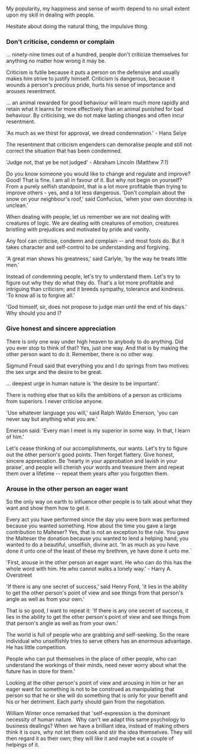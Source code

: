 My popularity, my happiness and sense of worth depend to no small extent upon my skill in dealing with people.

Hesitate about doing the natural thing, the impulsive thing.

### Don't criticise, condemn or complain

... ninety-nine times out of a hundred, people don't criticize themselves for anything no matter how wrong it may be.

Criticism is futile because it puts a person on the defensive and usually makes him strive to justify himself. Criticism is dangerous, because it wounds a person's precious pride, hurts his sense of importance and arouses resentment.

... an animal rewarded for good behaviour will learn much more rapidly and retain what it learns far more effectively than an animal punished for bad behaviour. By criticising, we do not make lasting changes and often incur resentment.

'As much as we thirst for approval, we dread condemnation.' - Hans Selye

The resentment that criticism engenders can demoralise people and still not correct the situation that has been condemned.

'Judge not, that ye be not judged' - Abraham Lincoln (Matthew 7:1)

Do you know someone you would like to change and regulate and improve? Good! That is fine. I am all in favour of it. But why not begin on yourself? From a purely selfish standpoint, that is a lot more profitable than trying to improve others - yes, and a lot less dangerous. 'Don't complain about the snow on your neighbour's roof,' said Confucius, 'when your own doorstep is unclean.'

When dealing with people, let us remember we are not dealing with creatures of logic. We are dealing with creatures of emotion, creatures bristling with prejudices and motivated by pride and vanity.

Any fool can criticise, condemn and complain -- and most fools do. But it takes character and self-control to be understanding and forgiving.

'A great man shows his greatness,' said Carlyle, 'by the way he treats little men.'

Instead of condemning people, let's try to understand them. Let's try to figure out why they do what they do. That's a lot more profitable and intriguing than criticism; and it breeds sympathy, tolerance and kindness. 'To know all is to forgive all.'

'God himself, sir, does not propose to judge man until the end of his days.' Why should you and I?

### Give honest and sincere appreciation

There is only one way under high heaven to anybody to do anything. Did you ever stop to think of that? Yes, just one way. And that is by making the other person want to do it. Remember, there is no other way.

Sigmund Freud said that everything you and I do springs from two motives: the sex urge and the desire to be great.

... deepest urge in human nature is 'the desire to be important'.

There is nothing else that so kills the ambitions of a person as criticisms from superiors. I never criticise anyone.

'Use whatever language you will,' said Ralph Waldo Emerson, 'you can never say but anything what you are.'

Emerson said: 'Every man I meet is my superior in some way. In that, I learn of him.'

Let's cease thinking of our accomplishments, our wants. Let's try to figure out the other person's good points. Then forget flattery. Give honest, sincere appreciation. Be 'hearty in your approbation and lavish in your praise', and people will cherish your words and treasure them and repeat them over a lifetime -- repeat them years after you forgotten them.

### Arouse in the other person an eager want

So the only way on earth to influence other people is to talk about what they want and show them how to get it.

Every act you have performed since the day you were born was performed because you wanted something. How about the time you gave a large contribution to Malteser? Yes, that is not an exception to the rule. You gave the Malteser the donation because you wanted to lend a helping hand; you wanted to do a beautiful, unselfish, divine act. 'In as much as you have done it unto one of the least of these my brethren, ye have done it unto me.`

'First, arouse in the other person an eager want. He who can do this has the whole word with him. He who cannot walks a lonely way.' - Harry A. Overstreet

'If there is any one secret of success,' said Henry Ford, 'it lies in the ability to get the other person's point of view and see things from that person's angle as well as from your own.'

That is so good, I want to repeat it: 'If there is any one secret of success, it lies in the ability to get the other person's point of view and see things from that person's angle as well as from your own.'

The world is full of people who are grabbing and self-seeking. So the reare individual who unselfishly tries to serve others has an enormous advantage. He has little competition.

People who can put themselves in the place of other people, who can understand the workings of their minds, need never worry about what the future has in store for them.'

Looking at the other person's point of view and arousing in him or her an eager want for something is not to be construed as manipulating that person so that he or she will do something that is only for your benefit and his or her detriment. Each party should gain from the negotiation.

William Winter once remarked that 'self-expression is the dominant necessity of human nature.` Why can't we adapt this same psychology to business dealings? When we have a brilliant idea, instead of making others think it is ours, why not let them cook and stir the idea themselves. They will then regard it as their own; they will like it and maybe eat a couple of helpings of it.
